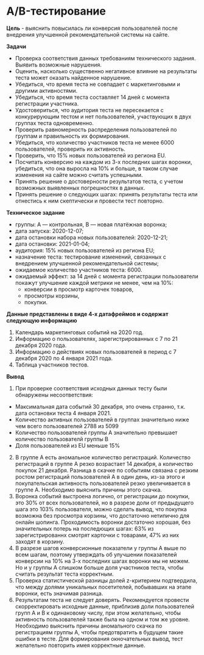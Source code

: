 # A/B-тестирование

**Цель** - выяснить повысилась ли конверсия пользователей после внедрения улучшенной рекомендательной системы на сайте.


**Задачи**
- Проверка соответствия данных требованиям технического задания. Выявить возможные нарушения.
- Оценить, насколько существенно негативное влияние на результаты теста может оказать найденное нарушение. 
- Убедиться, что время теста не совпадает с маркетинговыми и другими активностями.
- Убедиться, что время теста составляет 14 дней с момента регистрации участника.
- Удостовериться, что аудитория теста не пересекается с конкурирующим тестом и нет пользователей, участвующих в двух группах теста одновременно. 
- Проверить равномерность распределения пользователей по группам и правильность их формирования.
- Убедиться, что количество участников теста не менее 6000 пользователей, проверить их активность.
- Проверить, что 15% новых пользователей из региона EU.
- Посчитать конверсию на каждом из 3-х последних шагах воронки, убедиться, что она выросла на 10% и больше, в таком случае изменения на сайте можно считать успешными.
- Принять решение о достоверности результатов теста, с учетом возможных выявленных погрешностях в данных.
- Принять решение о следующих шагах: принять результаты теста или отнестись к ним скептически и провести тест повторно. 


**Техническое задание**
- группы: А — контрольная, B — новая платёжная воронка;
- дата запуска: 2020-12-07;
- дата остановки набора новых пользователей: 2020-12-21;
- дата остановки: 2021-01-04;
- аудитория: 15% новых пользователей из региона EU;
- назначение теста: тестирование изменений, связанных с внедрением улучшенной рекомендательной системы;
- ожидаемое количество участников теста: 6000.
- ожидаемый эффект: за 14 дней с момента регистрации пользователи покажут улучшение каждой метрики не менее, чем на 10%:
    - конверсии в просмотр карточек товаров,
    - просмотры корзины,
    - покупки.

    
**Данные представлены в виде 4-х датафреймов и содержат следующую информацию**
1. Календарь маркетинговых событий на 2020 год.
2. Информацию о пользователях, зарегистрированных с 7 по 21 декабря 2020 года.
3. Информацию о действиях новых пользователей в период с 7 декабря 2020 по 4 января 2021 года.
4. Таблица участников тестов.


**Вывод**
1. При проверке соответствия исходных данных тесту были обнаружены несоответствия:
* Максимальная дата событий 30 декабря, это очень странно, т.к. дата остановки теста 4 января 2021. 
* Количество активных пользователей в группах значительно ниже чем всего пользователей 2788 из 5099
* Количество пользователей группы А значительно превышает количество пользователй группы В
* Доля пользователей из EU меньше 15%
2. В группе А есть аномальное количество регистраций. Количество регистраций в группе А резко возрастает 14 декабря, а количество покупок 21 декабря. Разница в скачке по событиям связана с резким ростом регистраций пользователей А в один день, из-за этого и покупательская активность пользователей резко увеличивается в группе А. Необходимо выяснить причины этого скачка.
3. Воронка событий выстроена логично, от регистрации до покупки, это 30% от всех пользователей, но в разрезе доли от предыдущего шага это 103% пользователя, можно сделать вывод, что покупка возможна без просмотра корзины, что достаточно нетипично для онлайн шопинга. Проходимость воронки достаточно хорошая, без значительных потерь на последющих шагах: 63% из зарегистрированнх смотрят карточки с товарами, 47% из них заходят в корзину.
4. В разрезе шагов конверсионные показатели у группы А выше по всем шагам, поэтому утверждать об улучшении показателей конверсии на 10% на 3-х последних шагах воронки мы не можем. Но и у группы А слишком больше доля участников теста, чтобы считать результат теста корректным. 
5. Проверка статистической разницы долей z-критерием подтвердила, что между долями  уникальных посетителей, побывавших на этапе воронки, есть значимая разница. 
6. Результатам теста не следует доверять. Рекомендуется провести скорректировать исходные данные, приблизив доли пользователей групп А и В к одинаковому числу, при этом желательно, чтобы активность пользователей также была на одном и том же уровне. Необходимо выяснить причины аномального скачка по регистрациям группы А, чтобы предотвратить в будущем такие ошибки в тесте. Для формирования окночательных вывод, тест желательно повторить имея корректные данные.
